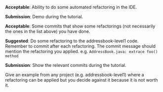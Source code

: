 <panel type="warning" header=":trophy: Can refactor code at a basic level :star::star:" expandable expanded no-close>

<panel type="warning" header=":trophy: Can explain refactoring :star::star:" expandable>
  <include src="../../book/refactoring/what/full.md" />
  <panel header=":dart: Evidence" expanded>

<include src="../../book/refactoring/what/q-essay-explain.md" />

  </panel>
</panel>

<panel type="warning" header=":trophy: Can use automated refactoring features of the IDE :star::star:" expandable>
  <include src="../../book/intellij/refactoring/full.md" />
  <panel header=":dart: Evidence" expanded>

**Acceptable**: Ability to do some automated refactoring in the IDE.

**Submission**: Demo during the tutorial.

  </panel>
</panel>

<panel type="info" header=":trophy: Can apply some basic refactoring :star::star::star:" expandable>
  <include src="../../book/refactoring/how/full.md" />
  <panel header=":dart: Evidence" expanded>

**Acceptable**: Some commits that show some refactorings (not necessarily the ones in the list above) you have done.

**Suggested**: Do some refactoring to the addressbook-level1 code. Remember to commit after each refactoring. The commit message should mention the refactoring you applied. e.g. `AddressBook.java: extrace foo() method`

**Submission**: Show the relevant commits during the tutorial.


  </panel>
</panel>

<panel type="success" header=":trophy: Can decide when to apply a given refactoring :star::star::star::star:" expandable>
  <include src="../../book/refactoring/when/full.md" />
  <panel header=":dart: Evidence" expanded>

Give an example from any project (e.g. addressbook-level1) where a refactoring can be applied but you decide against it because it is not worth it.

  </panel>
</panel>

</panel>
